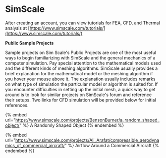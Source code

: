 # SimScale

After creating an account, you can view tutorials for FEA, CFD, and Thermal analysis at [https://www.simscale.com/tutorials/](https://www.simscale.com/tutorials/)

**Public Sample Projects**

Sample projects on Sim Scale's Public Projects are one of the most useful ways to begin familiarizing with SimScale and the general mechanics of a computer simulation. Pay special attention to the mathematical models used and the different kinds of meshing algorithms. SimScale usually provides a brief explanation for the mathematical model or the meshing algorithm if you hover your mouse above it. The explanation usually includes remarks on what type of simulation the particular model or algorithm is suited for. If you encounter difficulties in setting up the initial mesh, a quick way to get around is to look for similar projects on SimScale's forum and reference their setups. Two links for CFD simulation will be provided below for  initial references.

{% embed url="https://www.simscale.com/projects/BensonBurner/a_random_shaped_object/" %}
A Randomly Shaped Object
{% endembed %}

{% embed url="https://www.simscale.com/projects/Ali_Arafat/compressible_aerodynamics_of_commercial_aircraft/" %}
Airflow Around a Commercial Aircraft
{% endembed %}

